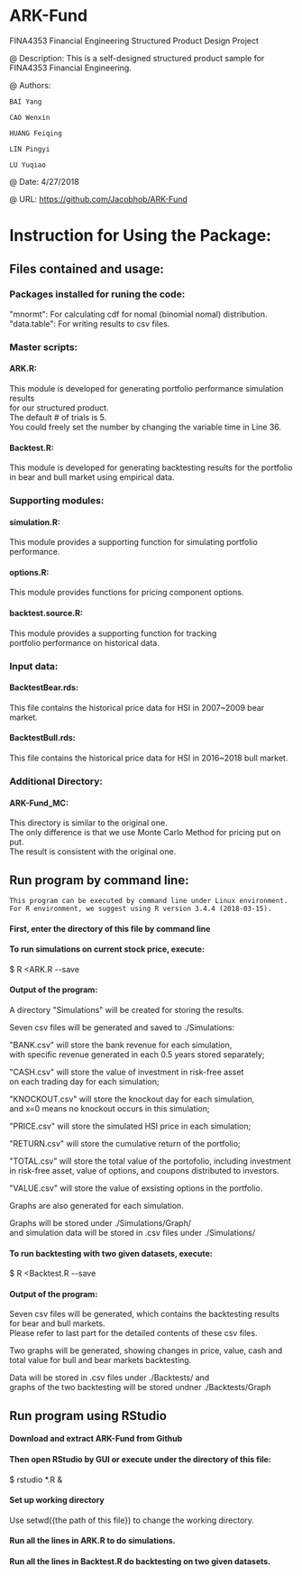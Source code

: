 # ARK-Fund
FINA4353 Financial Engineering Structured Product Design Project

@ Description:
  This is a self-designed structured product sample for FINA4353 Financial Engineering.

@ Authors:

    BAI Yang
  
    CAO Wenxin
  
    HUANG Feiqing
  
    LIN Pingyi
  
    LU Yuqiao

@ Date: 4/27/2018

@ URL: https://github.com/Jacobhob/ARK-Fund


# Instruction for Using the Package:

## Files contained and usage:

### Packages installed for runing the code:
"mnormt": For calculating cdf for nomal (binomial nomal) distribution. <br>
"data.table": For writing results to csv files.

### Master scripts:
#### ARK.R: 
This module is developed for generating portfolio performance simulation results <br>
for our structured product. <br>
The default # of trials is 5. <br>
You could freely set the number by changing the variable time in Line 36.

#### Backtest.R: 
This module is developed for generating backtesting results for the portfolio <br>
in bear and bull market using empirical data.

### Supporting modules:
#### simulation.R:
This module provides a supporting function for simulating portfolio performance.
#### options.R:
This module provides functions for pricing component options.
#### backtest.source.R:
This module provides a supporting function for tracking <br>
portfolio performance on historical data.

### Input data:
#### BacktestBear.rds: 
This file contains the historical price data for HSI in 2007~2009 bear market.
#### BacktestBull.rds:
This file contains the historical price data for HSI in 2016~2018 bull market.

### Additional Directory:
#### ARK-Fund_MC:
This directory is similar to the original one. <br>
The only difference is that we use Monte Carlo Method for pricing put on put. <br>
The result is consistent with the original one.

## Run program by command line:
    This program can be executed by command line under Linux environment.
    For R environment, we suggest using R version 3.4.4 (2018-03-15).
#### First, enter the directory of this file by command line
#### To run simulations on current stock price, execute: 

$ R <ARK.R --save <br>

#### Output of the program:

  A directory "Simulations" will be created for storing the results. <br>
  
  Seven csv files will be generated and saved to ./Simulations: <br>
  
  
  "BANK.csv" will store the bank revenue for each simulation, <br>
  with specific revenue generated in each 0.5 years stored separately; <br>
  
  
  "CASH.csv" will store the value of investment in risk-free asset <br>
  on each trading day for each simulation; <br>
  
  
  "KNOCKOUT.csv" will store the knockout day for each simulation, <br>
  and x=0 means no knockout occurs in this simulation; <br>
  
  
  "PRICE.csv" will store the simulated HSI price in each simulation; <br>
  
  
  "RETURN.csv" will store the cumulative return of the portfolio; <br>
  
  
  "TOTAL.csv" will store the total value of the portofolio, including investment <br>
  in risk-free asset, value of options, and coupons distributed to investors. <br>
  
  
  "VALUE.csv" will store the value of exsisting options in the portfolio. <br>
  
  Graphs are also generated for each simulation. <br>
  
  Graphs will be stored under ./Simulations/Graph/ <br>
  and simulation data will be stored in .csv files under ./Simulations/ <br>
#### To run backtesting with two given datasets, execute: 

$ R <Backtest.R --save

#### Output of the program:

  Seven csv files will be generated, which contains the backtesting results <br>
  for bear and bull markets. <br>
  Please refer to last part for the detailed contents of these csv files. <br>
  
  Two graphs will be generated, showing changes in price, value, cash and <br>
  total value for bull and bear markets backtesting. <br>
  
  Data will be stored in .csv files under ./Backtests/ and <br>
  graphs of the two backtesting will be stored undner ./Backtests/Graph <br>

## Run program using RStudio
#### Download and extract ARK-Fund from Github
#### Then open RStudio by GUI or execute under the directory of this file: 

$ rstudio *.R &
#### Set up working directory
 
Use setwd({the path of this file}) to change the working directory.
#### Run all the lines in ARK.R to do simulations.
#### Run all the lines in Backtest.R do backtesting on two given datasets.
